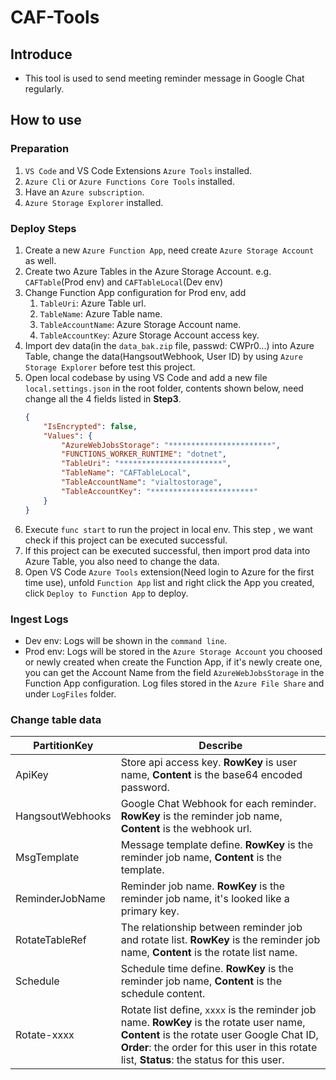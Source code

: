 # CAF-Tools

## Introduce
- This tool is used to send meeting reminder message in Google Chat regularly.

## How to use
### Preparation
1. `VS Code` and VS Code Extensions `Azure Tools` installed.
2. `Azure Cli` or `Azure Functions Core Tools` installed.
3. Have an `Azure subscription`.
4. `Azure Storage Explorer` installed.

### Deploy Steps
1. Create a new `Azure Function App`, need create `Azure Storage Account` as well.
2. Create two Azure Tables in the Azure Storage Account. e.g. `CAFTable`(Prod env) and `CAFTableLocal`(Dev env)
3. Change Function App configuration for Prod env, add
   1. `TableUri`: Azure Table url.
   2. `TableName`: Azure Table name.
   3. `TableAccountName`: Azure Storage Account name.
   4. `TableAccountKey`: Azure Storage Account access key.
4. Import dev data(in the `data_bak.zip` file, passwd: CWPr0...) into Azure Table, change the data(HangsoutWebhook, User ID) by using `Azure Storage Explorer` before test this project.
5. Open local codebase by using VS Code and add a new file `local.settings.json` in the root folder, contents shown below, need change all the 4 fields listed in **Step3**.
    ```json
    {
        "IsEncrypted": false,
        "Values": {
            "AzureWebJobsStorage": "***********************",
            "FUNCTIONS_WORKER_RUNTIME": "dotnet",
            "TableUri": "***********************",
            "TableName": "CAFTableLocal",
            "TableAccountName": "vialtostorage",
            "TableAccountKey": "***********************"
        }
    }
    ```
6. Execute `func start` to run the project in local env. This step , we want check if this project can be executed successful.
7. If this project can be executed successful, then import prod data into Azure Table, you also need to change the data.
8. Open VS Code `Azure Tools` extension(Need login to Azure for the first time use), unfold `Function App` list and right click the App you created, click `Deploy to Function App` to deploy.

### Ingest Logs
- Dev env: Logs will be shown in the `command line`.
- Prod env: Logs will be stored in the `Azure Storage Account` you choosed or newly created when create the Function App, if it's newly create one, you can get the Account Name from the field `AzureWebJobsStorage` in the Function App configuration. Log files stored in the `Azure File Share` and under `LogFiles` folder.

### Change table data
| PartitionKey    | Describe | 
| -------- | ------- |
| ApiKey  | Store api access key. **RowKey** is user name, **Content** is the base64 encoded password.    |
| HangsoutWebhooks | Google Chat Webhook for each reminder. **RowKey** is the reminder job name, **Content** is the webhook url.   |
| MsgTemplate    | Message template define.   **RowKey** is the reminder job name, **Content** is the template.    |
| ReminderJobName    | Reminder job name.   **RowKey** is the reminder job name, it's looked like a primary key.    |
| RotateTableRef    | The relationship between reminder job and rotate list.  **RowKey** is the reminder job name, **Content** is the rotate list name.   |
| Schedule    | Schedule time define.  **RowKey** is the reminder job name, **Content** is the schedule content.      |
| Rotate-xxxx    | Rotate list define, `xxxx` is the reminder job name.  **RowKey** is the rotate user name, **Content** is the rotate user Google Chat ID, **Order**: the order for this user in this rotate list, **Status**: the status for this user.  |
